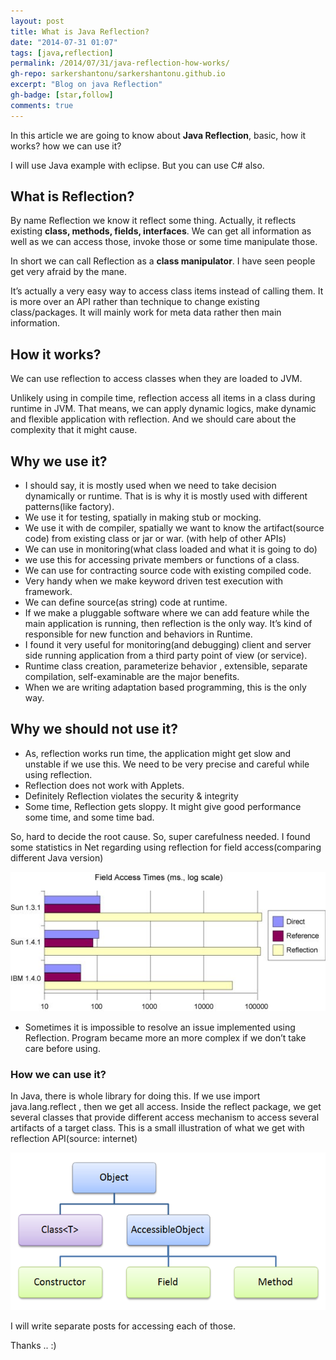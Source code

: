 ```yaml
---
layout: post
title: What is Java Reflection?
date: "2014-07-31 01:07"
tags: [java,reflection]
permalink: /2014/07/31/java-reflection-how-works/
gh-repo: sarkershantonu/sarkershantonu.github.io
excerpt: "Blog on java Reflection"
gh-badge: [star,follow]
comments: true
---
```

In this article we are going to know about **Java Reflection**, basic, how it works? how we can use it? 

I will use Java example with eclipse. But you can use C# also.

## What is Reflection?
By name Reflection we know it reflect some thing. Actually, it reflects existing **class, methods, fields, interfaces**. We can get all information as well as we can access those, invoke those or some time manipulate those.  

In short we can call Reflection as a **class manipulator**. I have seen people get very afraid by the mane. 

It’s actually a very easy way to access class items instead of calling them. It is more over an API rather than technique to change existing class/packages. It will mainly work for meta data rather then main information.

## How it works?
We can use reflection to access classes when they are loaded to JVM. 

Unlikely using in compile time, reflection access all items in a class during runtime in JVM. That means, we can apply dynamic logics, make dynamic and flexible application with reflection. And we should care about the complexity that it might cause.

## Why we use it?
- I should say, it is mostly used when we need to take decision dynamically or runtime. That is is why it is mostly used with different patterns(like factory).
- We use it for testing, spatially in making stub or mocking.
- We use it with de compiler, spatially we want to know the artifact(source code)  from existing class or jar or war. (with help of other APIs)
- We can use in monitoring(what class loaded and what it is going to do)
- we use this for accessing private members or functions of a class.
- We can use for contracting source code with existing compiled code.
- Very handy when we make keyword driven test execution with framework.
- We can define source(as string) code at runtime.
- If we make a pluggable software where we can add feature while the main application is running, then reflection is the only way. It’s kind of responsible for new function and behaviors in Runtime.
- I found it very useful for monitoring(and debugging) client and server side running application from a third party point of view (or service).
- Runtime class creation, parameterize behavior , extensible, separate compilation, self-examinable are the major benefits.
- When we are writing adaptation based programming, this is the only way.

## Why we should not use it?
- As, reflection works run time, the application might get slow and unstable if we use this. We need to be very precise and careful while using reflection.
- Reflection does not work with Applets.
- Definitely Reflection violates the security & integrity
- Some time, Reflection gets sloppy. It might give good performance some time, and some time bad.

So, hard to decide the root cause. So, super carefulness needed. I found some statistics in Net regarding using reflection for field access(comparing different Java version)

![field-accesses](/images/java/reflection/field-access-time.jpg)

- Sometimes it is impossible to resolve an issue implemented using Reflection.  Program became more an more complex if we don’t take care before using.

### How we can use it?
In Java, there is whole library for doing this. If we use import java.lang.reflect , then we get all access. Inside the reflect package, we get several classes that provide different access mechanism to access several artifacts of a target class. This is a small illustration of what we get with reflection API(source: internet)

![java-reflection-api](/images/java/reflection/object-hierarchi.jpg)

I will write separate posts for accessing each of those.

Thanks .. :) 